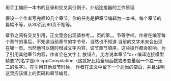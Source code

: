 
用手工编织一本书的目录和交叉索引例子，介绍连接器的工作原理

假设一个作者写完额10几个章节，你的任务是把章节编辑为一本书。每个章节的篇幅不等，从30页到80页不相等。

章节之间有交叉引用，正文里会出现请参考。。页的第。。节等字样。作者在编写每个章节的事后，不知道当前章节的字节号，当然也不知道
当前的文字未来会出现在哪一页。当然他可以随时增减文字内容，调节章节顺序，这些操作都会影响。为了引用其他章节内容，作者会在文字上
放锚点，比方说本章节“c++编译连接模型精要”的名字是ch:cppCompilation（这就好比给全局函数或者变量起一个独一无二的名字）。在引用其他章节时候，
作者在正文中留下一个适当的空白，并且注明这里应该填上的页码和章节编号。